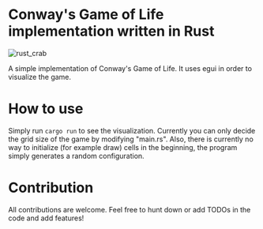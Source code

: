 # Conway's Game of Life implementation written in Rust

![rust_crab](https://rustacean.net/assets/rustacean-flat-happy.png)


A simple implementation of Conway's Game of Life. It uses egui in order to visualize the game.

# How to use

Simply run `cargo run` to see the visualization. Currently you can only decide the grid size of the game by modifying "main.rs". Also, there is currently no way to initialize (for example draw) cells in the beginning, the program simply generates a random configuration.

# Contribution

All contributions are welcome. Feel free to hunt down or add TODOs in the code and add features!